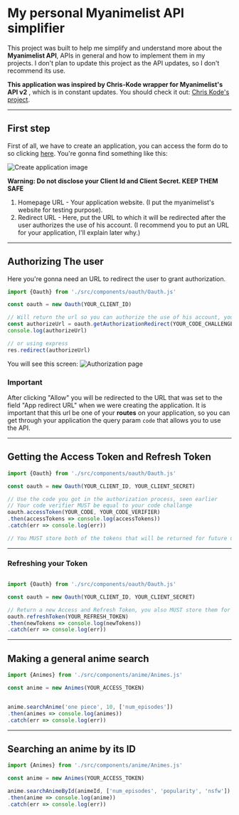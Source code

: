 # My personal Myanimelist API simplifier

This project was built to help me simplify and understand more about the **Myanimelist API**, APIs in general and how to implement them in my projects. I don't plan to update this project as the API updates, so I don't recommend its use.

**This application was inspired by Chris-Kode wrapper for Myanimelist's API v2** , which is in constant updates. You should check it out: [Chris Kode's project](https://github.com/Chris-Kode/myanimelist-api-v2#built-with).

***

## First step

First of all, we have to create an application, you can access the form do to so clicking [here](https://myanimelist.net/apiconfig/create). You're gonna find something like this: 

![Create application image](https://media.discordapp.net/attachments/611633543420051458/938852128330485830/myanimelist1.jpeg?width=1004&height=684)

**Warning: Do not disclose your Client Id and Client Secret. KEEP THEM SAFE**

1. Homepage URL - Your application website. (I put the myanimelist's website for testing purpose).
2. Redirect URL - Here, put the URL to which it will be redirected after the user authorizes the use of his account. (I recommend you to put an URL for your application, I'll explain later why.)

***

## Authorizing The user

Here you're gonna need an URL to redirect the user to grant authorization.

```javascript
import {Oauth} from './src/components/oauth/Oauth.js'

const oauth = new Oauth(YOUR_CLIENT_ID)

// Will return the url so you can authorize the use of his account, you can send him the URL, or redirect him
const authorizeUrl = oauth.getAuthorizationRedirect(YOUR_CODE_CHALLENGE)
console.log(authorizeUrl) 

// or using express
res.redirect(authorizeUrl)
```

You will see this screen: 
![Authorization page](https://cdn.discordapp.com/attachments/611633543420051458/938859569545895976/unknown.png)

### Important

After clicking "Allow" you will be redirected to the URL that was set to the field "App redirect URL" when we were creating the application. It is important that this url be one of your **routes** on your application, so you can get through your application the query param `code` that allows you to use the API.

***

## Getting the Access Token and Refresh Token

```javascript
import {Oauth} from './src/components/oauth/Oauth.js'

const oauth = new Oauth(YOUR_CLIENT_ID, YOUR_CLIENT_SECRET)

// Use the code you got in the authorization process, seen earlier
// Your code verifier MUST be equal to your code challange
oauth.accessToken(YOUR_CODE, YOUR_CODE_VERIFIER)
.then(accessTokens => console.log(accessTokens))
.catch(err => console.log(err))

// You MUST store both of the tokens that will be returned for future use

```

***

### Refreshing your Token

```javascript

import {Oauth} from './src/components/oauth/Oauth.js'

const oauth = new Oauth(YOUR_CLIENT_ID, YOUR_CLIENT_SECRET)

// Return a new Access and Refresh Token, you also MUST store them for future use
oauth.refreshToken(YOUR_REFRESH_TOKEN)
.then(newTokens => console.log(newTokens))
.catch(err => console.log(err))

```

***

## Making a general anime search

```javascript
import {Animes} from './src/components/anime/Animes.js'

const anime = new Animes(YOUR_ACCESS_TOKEN)


anime.searchAnime('one piece', 10, ['num_episodes'])
.then(animes => console.log(animes))
.catch(err => console.log(err))
```

***

## Searching an anime by its ID

```javascript
import {Animes} from './src/components/anime/Animes.js'

const anime = new Animes(YOUR_ACCESS_TOKEN)

anime.searchAnimeById(animeId, ['num_episodes', 'popularity', 'nsfw'])
.then(anime => console.log(anime))
.catch(err => console.log(err))

```